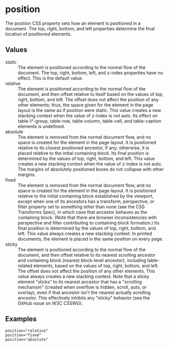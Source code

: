 # position

The position CSS property sets how an element is positioned in a document. The top, right, bottom, and left properties determine the final location of positioned elements.

## Values

<dl>
<dt>static</dt>
<dd>The element is positioned according to the normal flow of the document. The top, right, bottom, left, and z-index properties have no effect. This is the default value.</dd>
<dt>relative</dt>
<dd>The element is positioned according to the normal flow of the document, and then offset relative to itself based on the values of top, right, bottom, and left. The offset does not affect the position of any other elements; thus, the space given for the element in the page layout is the same as if position were static.
This value creates a new stacking context when the value of z-index is not auto. Its effect on table-\*-group, table-row, table-column, table-cell, and table-caption elements is undefined.</dd>
<dt>absolute</dt>
<dd>The element is removed from the normal document flow, and no space is created for the element in the page layout. It is positioned relative to its closest positioned ancestor, if any; otherwise, it is placed relative to the initial containing block. Its final position is determined by the values of top, right, bottom, and left.
This value creates a new stacking context when the value of z-index is not auto. The margins of absolutely positioned boxes do not collapse with other margins.</dd>
<dt>fixed</dt>
<dd>The element is removed from the normal document flow, and no space is created for the element in the page layout. It is positioned relative to the initial containing block established by the viewport, except when one of its ancestors has a transform, perspective, or filter property set to something other than none (see the CSS Transforms Spec), in which case that ancestor behaves as the containing block. (Note that there are browser inconsistencies with perspective and filter contributing to containing block formation.) Its final position is determined by the values of top, right, bottom, and left.
This value always creates a new stacking context. In printed documents, the element is placed in the same position on every page.</dd>
<dt>sticky</dt>
<dd>The element is positioned according to the normal flow of the document, and then offset relative to its nearest scrolling ancestor and containing block (nearest block-level ancestor), including table-related elements, based on the values of top, right, bottom, and left. The offset does not affect the position of any other elements.
This value always creates a new stacking context. Note that a sticky element "sticks" to its nearest ancestor that has a "scrolling mechanism" (created when overflow is hidden, scroll, auto, or overlay), even if that ancestor isn't the nearest actually scrolling ancestor. This effectively inhibits any "sticky" behavior (see the GitHub issue on W3C CSSWG).</dd>
</dl>

## Examples

```
position="relative"
position="fixed"
position="absolute"
```
